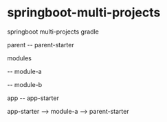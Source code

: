 # springboot-multi-projects
springboot multi-projects gradle

parent
-- parent-starter
		  
		  

modules 

-- module-a

-- module-b



app
-- app-starter

		  
app-starter --> module-a --> parent-starter
